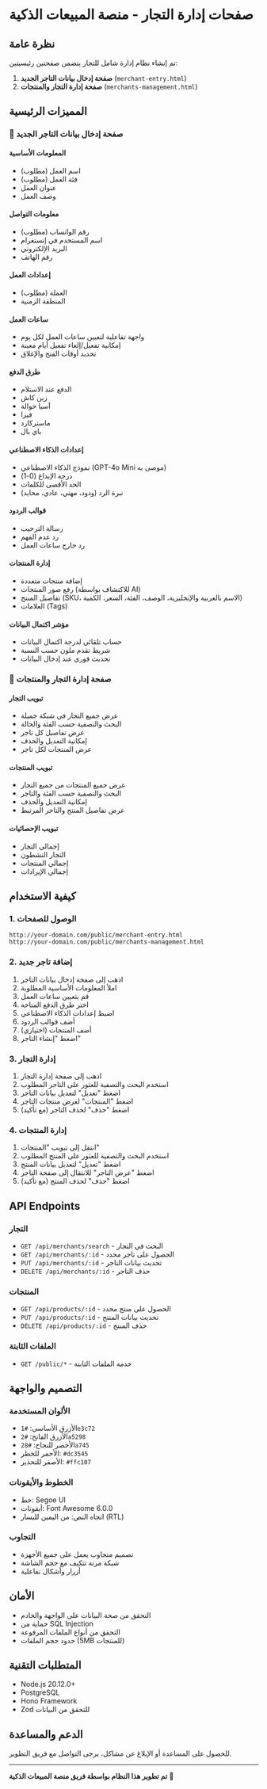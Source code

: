 # صفحات إدارة التجار - منصة المبيعات الذكية

## نظرة عامة

تم إنشاء نظام إدارة شامل للتجار يتضمن صفحتين رئيسيتين:

1. **صفحة إدخال بيانات التاجر الجديد** (`merchant-entry.html`)
2. **صفحة إدارة التجار والمنتجات** (`merchants-management.html`)

## المميزات الرئيسية

### 🏪 صفحة إدخال بيانات التاجر الجديد

#### المعلومات الأساسية
- اسم العمل (مطلوب)
- فئة العمل (مطلوب)
- عنوان العمل
- وصف العمل

#### معلومات التواصل
- رقم الواتساب (مطلوب)
- اسم المستخدم في إنستغرام
- البريد الإلكتروني
- رقم الهاتف

#### إعدادات العمل
- العملة (مطلوب)
- المنطقة الزمنية

#### ساعات العمل
- واجهة تفاعلية لتعيين ساعات العمل لكل يوم
- إمكانية تفعيل/إلغاء تفعيل أيام معينة
- تحديد أوقات الفتح والإغلاق

#### طرق الدفع
- الدفع عند الاستلام
- زين كاش
- آسيا حوالة
- فيزا
- ماستركارد
- باي بال

#### إعدادات الذكاء الاصطناعي
- نموذج الذكاء الاصطناعي (GPT-4o Mini موصى به)
- درجة الإبداع (0-1)
- الحد الأقصى للكلمات
- نبرة الرد (ودود، مهني، عادي، محايد)

#### قوالب الردود
- رسالة الترحيب
- رد عدم الفهم
- رد خارج ساعات العمل

#### إدارة المنتجات
- إضافة منتجات متعددة
- رفع صور المنتجات (للاكتشاف بواسطة AI)
- تفاصيل المنتج (SKU، الاسم بالعربية والإنجليزية، الوصف، الفئة، السعر، الكمية)
- العلامات (Tags)

#### مؤشر اكتمال البيانات
- حساب تلقائي لدرجة اكتمال البيانات
- شريط تقدم ملون حسب النسبة
- تحديث فوري عند إدخال البيانات

### 👥 صفحة إدارة التجار والمنتجات

#### تبويب التجار
- عرض جميع التجار في شبكة جميلة
- البحث والتصفية حسب الفئة والحالة
- عرض تفاصيل كل تاجر
- إمكانية التعديل والحذف
- عرض المنتجات لكل تاجر

#### تبويب المنتجات
- عرض جميع المنتجات من جميع التجار
- البحث والتصفية حسب الفئة والتاجر
- إمكانية التعديل والحذف
- عرض تفاصيل المنتج والتاجر المرتبط

#### تبويب الإحصائيات
- إجمالي التجار
- التجار النشطون
- إجمالي المنتجات
- إجمالي الإيرادات

## كيفية الاستخدام

### 1. الوصول للصفحات

```
http://your-domain.com/public/merchant-entry.html
http://your-domain.com/public/merchants-management.html
```

### 2. إضافة تاجر جديد

1. اذهب إلى صفحة إدخال بيانات التاجر
2. املأ المعلومات الأساسية المطلوبة
3. قم بتعيين ساعات العمل
4. اختر طرق الدفع المتاحة
5. اضبط إعدادات الذكاء الاصطناعي
6. أضف قوالب الردود
7. أضف المنتجات (اختياري)
8. اضغط "إنشاء التاجر"

### 3. إدارة التجار

1. اذهب إلى صفحة إدارة التجار
2. استخدم البحث والتصفية للعثور على التاجر المطلوب
3. اضغط "تعديل" لتعديل بيانات التاجر
4. اضغط "المنتجات" لعرض منتجات التاجر
5. اضغط "حذف" لحذف التاجر (مع تأكيد)

### 4. إدارة المنتجات

1. انتقل إلى تبويب "المنتجات"
2. استخدم البحث والتصفية للعثور على المنتج المطلوب
3. اضغط "تعديل" لتعديل بيانات المنتج
4. اضغط "عرض التاجر" للانتقال إلى صفحة التاجر
5. اضغط "حذف" لحذف المنتج (مع تأكيد)

## API Endpoints

### التجار

- `GET /api/merchants/search` - البحث في التجار
- `GET /api/merchants/:id` - الحصول على تاجر محدد
- `PUT /api/merchants/:id` - تحديث بيانات التاجر
- `DELETE /api/merchants/:id` - حذف التاجر

### المنتجات

- `GET /api/products/:id` - الحصول على منتج محدد
- `PUT /api/products/:id` - تحديث بيانات المنتج
- `DELETE /api/products/:id` - حذف المنتج

### الملفات الثابتة

- `GET /public/*` - خدمة الملفات الثابتة

## التصميم والواجهة

### الألوان المستخدمة
- الأزرق الأساسي: `#1e3c72`
- الأزرق الفاتح: `#2a5298`
- الأخضر للنجاح: `#28a745`
- الأحمر للخطر: `#dc3545`
- الأصفر للتحذير: `#ffc107`

### الخطوط والأيقونات
- خط: Segoe UI
- أيقونات: Font Awesome 6.0.0
- اتجاه النص: من اليمين لليسار (RTL)

### التجاوب
- تصميم متجاوب يعمل على جميع الأجهزة
- شبكة مرنة تتكيف مع حجم الشاشة
- أزرار وأشكال تفاعلية

## الأمان

- التحقق من صحة البيانات على الواجهة والخادم
- حماية من SQL Injection
- التحقق من أنواع الملفات المرفوعة
- حدود حجم الملفات (5MB للمنتجات)

## المتطلبات التقنية

- Node.js 20.12.0+
- PostgreSQL
- Hono Framework
- Zod للتحقق من البيانات

## الدعم والمساعدة

للحصول على المساعدة أو الإبلاغ عن مشاكل، يرجى التواصل مع فريق التطوير.

---

**تم تطوير هذا النظام بواسطة فريق منصة المبيعات الذكية** 🚀
